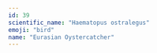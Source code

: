 ```yaml
---
id: 39
scientific_name: "Haematopus ostralegus"
emoji: "bird"
name: "Eurasian Oystercatcher"
---
```


